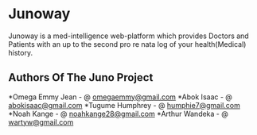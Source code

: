 # Junoway
Junoway is a med-intelligence web-platform which provides Doctors and Patients with an up to the second pro re nata log of your health(Medical) history.

Authors Of The Juno Project
---------------------------------------------------------
*Omega Emmy Jean - @ omegaemmy@gmail.com
*Abok Isaac - @ abokisaac@gmail.com
*Tugume Humphrey - @ humphie7@gmail.com
*Noah Kange - @ noahkange28@gmail.com
*Arthur Wandeka - @ wartyw@gmail.com

